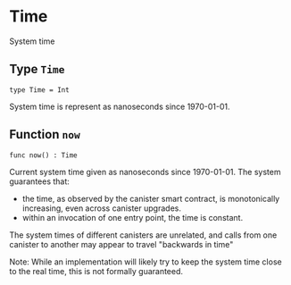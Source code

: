 # Time
System time

## Type `Time`
``` motoko no-repl
type Time = Int
```

System time is represent as nanoseconds since 1970-01-01.

## Function `now`
``` motoko no-repl
func now() : Time
```

Current system time given as nanoseconds since 1970-01-01. The system guarantees that:

* the time, as observed by the canister smart contract, is monotonically increasing, even across canister upgrades.
* within an invocation of one entry point, the time is constant.

The system times of different canisters are unrelated, and calls from one canister to another may appear to travel "backwards in time"

Note: While an implementation will likely try to keep the system time close to the real time, this is not formally guaranteed.

